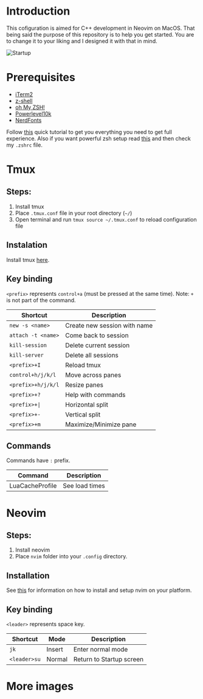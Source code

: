 # Introduction
This cofiguration is aimed for C++ development in Neovim on MacOS. That being said the purpose of this repository is to help you get started. You are to change it to your liking and I designed it with that in mind.

![Startup](https://github.com/[username]/[reponame]/tree/[branch]/assets/Nvim-su.png?raw=true)

# Prerequisites
* [iTerm2](https://iterm2.com)
* [z-shell](http://zsh.sourceforge.net)
* [oh My ZSH!](https://ohmyz.sh)
* [Powerlevel10k](https://github.com/romkatv/powerlevel10k)
* [NerdFonts](https://github.com/ryanoasis/nerd-fonts#--)

Follow [this](https://gist.github.com/GLMeece/4b51037daa0d6b83256f80b560246f38) quick tutorial to get you everything you need to get full experience.
Also if you want powerful zsh setup read [this](https://dev.to/abdfnx/oh-my-zsh-powerlevel10k-cool-terminal-1no0) and then check my `.zshrc` file.

# Tmux 
## Steps:
1. Install tmux
2. Place `.tmux.conf` file in your root directory (`~/`)
3. Open terminal and run `tmux source ~/.tmux.conf` to reload configuration file

## Instalation
Install tmux [here](https://github.com/tmux/tmux/wiki/Installing).

## Key binding
`<prefix>` represents `control+a` (must be pressed at the same time). Note: `+` is not part of the command.

| Shortcut | Description |
|---|---|
| `new -s <name>` | Create new session with name |
| `attach -t <name>` | Come back to session |
| `kill-session` | Delete current session |
| `kill-server` | Delete all sessions |
| `<prefix>+I` | Reload tmux |
| `control+h/j/k/l` | Move across panes |
| `<prefix>+h/j/k/l` | Resize panes |
| `<prefix>+?` | Help with commands |
| `<prefix>+\|` | Horizontal split |
| `<prefix>+-` | Vertical split |
| `<prefix>+m` | Maximize/Minimize pane |

## Commands
Commands have `:` prefix.

| Command | Description |
|---|---|
| LuaCacheProfile | See load times |
 
# Neovim
## Steps:
1. Install neovim
2. Place `nvim` folder into your `.config` directory.

## Installation
See [this](https://github.com/jdhao/nvim-config/blob/master/docs/README.md) for information on how to install and setup nvim on your platform. 

## Key binding
`<leader>` represents space key.

| Shortcut | Mode | Description |
|---|---|---|
| `jk` | Insert | Enter normal mode |
| `<leader>su` | Normal | Return to Startup screen |

# More images


